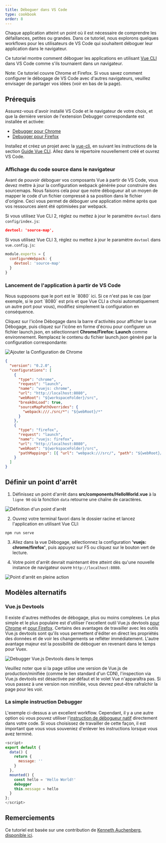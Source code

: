 ```yaml
---
title: Déboguer dans VS Code
type: cookbook
order: 8
---
```


<p>Chaque application atteint un point où il est nécessaire de comprendre les défaillances, petites ou grandes. Dans ce tutoriel, nous explorons quelques workflows pour les utilisateurs de VS Code qui souhaitent déboguer leur application dans le navigateur.</p>

Ce tutoriel montre comment déboguer les applications en utilisant [Vue CLI](https://github.com/vuejs/vue-cli) dans VS Code comme s'ils tournaient dans un navigateur.

<p class="tip">Note: Ce tutoriel couvre Chrome et Firefox. Si vous savez comment configurer le débogage de VS Code avec d'autres navigateurs, veuillez envisager de partager vos idées (voir en bas de la page).</p>

## Prérequis

Assurez-vous d'avoir installé VS Code et le navigateur de votre choix, et que la dernière version de l'extension Debugger correspondante est installée et activée:

* [Debugger pour Chrome](https://marketplace.visualstudio.com/items?itemName=msjsdiag.debugger-for-chrome)
* [Debugger pour Firefox](https://marketplace.visualstudio.com/items?itemName=hbenl.vscode-firefox-debug)

Installez et créez un projet avec la [vue-cli](https://github.com/vuejs/vue-cli), en suivant les instructions de la section [Guide Vue CLI](https://cli.vuejs.org/). Allez dans le répertoire nouvellement créé et ouvrez VS Code.

### Affichage du code source dans le navigateur

Avant de pouvoir déboguer vos composants Vue à partir de VS Code, vous devez mettre à jour la configuration webpack générée pour construire des sourcemaps. Nous faisons cela pour que notre débogueur ait un moyen de mapper le code d'un fichier compressé à sa position dans le fichier d'origine. Ceci vous permet de déboguer une application même après que vos ressources aient été optimisées par webpack.

Si vous utilisez Vue CLI 2, réglez ou mettez à jour le paramètre `devtool` dans `config/index.js`:

```json
devtool: 'source-map',
```

Si vous utilisez Vue CLI 3, réglez ou mettez à jour le paramètre `devtool` dans `vue.config.js`:

```js
module.exports = {
  configureWebpack: {
    devtool: 'source-map'
  }
}
```

### Lancement de l'application à partir de VS Code

<p class="tip">Nous supposons que le port est le `8080` ici. Si ce n'est pas le cas (par exemple, si le port `8080` est pris et que Vue CLI a choisi automatiquement un autre port pour vous), modifiez simplement la configuration en conséquence.</p>

Cliquez sur l'icône Débogage dans la barre d'activités pour afficher la vue Débogage, puis cliquez sur l'icône en forme d'écrou pour configurer un fichier launch.json, en sélectionnant **Chrome/Firefox: Launch** comme environnement. Remplacez le contenu du fichier launch.json généré par la configuration correspondante:

![Ajouter la Configuration de Chrome](/images/config_add.png)

```json
{
  "version": "0.2.0",
  "configurations": [
    {
      "type": "chrome",
      "request": "launch",
      "name": "vuejs: chrome",
      "url": "http://localhost:8080",
      "webRoot": "${workspaceFolder}/src",
      "breakOnLoad": true,
      "sourceMapPathOverrides": {
        "webpack:///./src/*": "${webRoot}/*"
      }
    },
    {
      "type": "firefox",
      "request": "launch",
      "name": "vuejs: firefox",
      "url": "http://localhost:8080",
      "webRoot": "${workspaceFolder}/src",
      "pathMappings": [{ "url": "webpack:///src/", "path": "${webRoot}/" }]
    }
  ]
}
```

## Définir un point d'arrêt

1.  Définissez un point d'arrêt dans **src/components/HelloWorld.vue** à la `ligne 90` où la fonction `data` retourne une chaîne de caractères.

  ![Définition d'un point d'arrêt](/images/breakpoint_set.png)

2.  Ouvrez votre terminal favori dans le dossier racine et lancez l'application en utilisant Vue CLI:

  ```
  npm run serve
  ```

3.  Allez dans la vue Débogage, sélectionnez la configuration **'vuejs: chrome/firefox'**, puis appuyez sur F5 ou cliquez sur le bouton vert de lecture.

4.  Votre point d'arrêt devrait maintenant être atteint dès qu'une nouvelle instance de navigateur ouvre `http://localhost:8080`.

  ![Point d'arrêt en pleine action](/images/breakpoint_hit.png)

## Modèles alternatifs

### Vue.js Devtools

Il existe d'autres méthodes de débogage, plus ou moins complexes. Le plus simple et le plus populaire est d'utiliser l'excellent outil Vue.js devtools [pour Chrome](https://chrome.google.com/webstore/detail/vuejs-devtools/nhdogjmejiglipccpnnnanhbledajbpd) et [pour Firefox](https://addons.mozilla.org/en-US/firefox/addon/vue-js-devtools/). Certains des avantages de travailler avec les outils Vue.js devtools sont qu'ils vous permettent d'éditer en direct les propriétés des données et de voir les changements se refléter immédiatement. L'autre avantage majeur est la possibilité de déboguer en revenant dans le temps pour Vuex.

![Debugger Vue.js Devtools dans le temps](/images/devtools-timetravel.gif)

<p class="tip">Veuillez noter que si la page utilise une version de Vue.js de production/minifiée (comme le lien standard d'un CDN), l'inspection via Vue.js devtools est désactivée par défaut et le volet Vue n'apparaîtra pas. Si vous passez à une version non minifiée, vous devrez peut-être rafraîchir la page pour les voir.</p>

### La simple instruction Debugger

L'exemple ci-dessus a un excellent workflow. Cependant, il y a une autre option où vous pouvez utiliser l'[instruction de débogueur natif](https://developer.mozilla.org/en-US/docs/Web/JavaScript/Reference/Statements/debugger) directement dans votre code. Si vous choisissez de travailler de cette façon, il est important que vous vous souveniez d'enlever les instructions lorsque vous avez terminé.

```js
<script>
export default {
  data() {
    return {
      message: ''
    }
  },
  mounted() {
    const hello = 'Hello World!'
    debugger
    this.message = hello
  }
};
</script>
```

## Remerciements

Ce tutoriel est basée sur une contribution de [Kenneth Auchenberg](https://twitter.com/auchenberg), [disponible ici](https://github.com/Microsoft/VSCode-recipes/tree/master/vuejs-cli).

